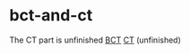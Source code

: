 # bct-and-ct
The CT part is unfinished
[BCT](https://heav-4.github.io/bct-and-ct/bct.html)
[CT](https://heav-4.github.io/bct-and-ct/ct.html) (unfinished)
